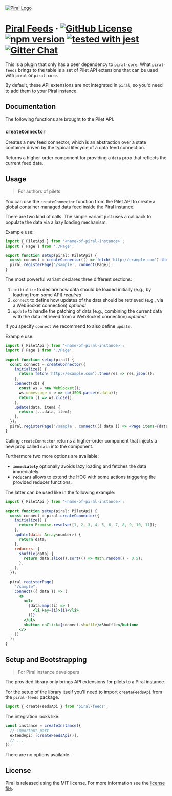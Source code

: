 [![Piral Logo](https://github.com/smapiot/piral/raw/master/docs/assets/logo.png)](https://piral.io)

# [Piral Feeds](https://piral.io) &middot; [![GitHub License](https://img.shields.io/badge/license-MIT-blue.svg)](https://github.com/smapiot/piral/blob/master/LICENSE) [![npm version](https://img.shields.io/npm/v/piral-feeds.svg?style=flat)](https://www.npmjs.com/package/piral-feeds) [![tested with jest](https://img.shields.io/badge/tested_with-jest-99424f.svg)](https://jestjs.io) [![Gitter Chat](https://badges.gitter.im/gitterHQ/gitter.png)](https://gitter.im/piral-io/community)

This is a plugin that only has a peer dependency to `piral-core`. What `piral-feeds` brings to the table is a set of Pilet API extensions that can be used with `piral` or `piral-core`.

By default, these API extensions are not integrated in `piral`, so you'd need to add them to your Piral instance.

## Documentation

The following functions are brought to the Pilet API.

### `createConnector`

Creates a new feed connector, which is an abstraction over a state container driven by the typical lifecycle of a data feed connection.

Returns a higher-order component for providing a `data` prop that reflects the current feed data.

## Usage

> For authors of pilets

You can use the `createConnector` function from the Pilet API to create a global container managed data feed inside the Piral instance.

There are two kind of calls. The simple variant just uses a callback to populate the data via a lazy loading mechanism.

Example use:

```ts
import { PiletApi } from '<name-of-piral-instance>';
import { Page } from './Page';

export function setup(piral: PiletApi) {
  const connect = createConnector(() => fetch('http://example.com').then(res => res.json()));
  piral.registerPage('/sample', connect(Page));
}
```

The most powerful variant declares three different sections:

1. `initialize` to declare how data should be loaded initially (e.g., by loading from some API) *required*
2. `connect` to define how updates of the data should be retrieved (e.g., via a WebSocket connection) *optional*
3. `update` to handle the patching of data (e.g., combining the current data with the data retrieved from a WebSocket connection) *optional*

If you specify `connect` we recommend to also define `update`.

Example use:

```jsx
import { PiletApi } from '<name-of-piral-instance>';
import { Page } from './Page';

export function setup(piral) {
  const connect = createConnector({
    initialize() {
      return fetch('http://example.com').then(res => res.json());
    },
    connect(cb) {
      const ws = new WebSocket();
      ws.onmessage = e => cb(JSON.parse(e.data));
      return () => ws.close();
    },
    update(data, item) {
      return [...data, item];
    },
  });
  piral.registerPage('/sample', connect(({ data }) => <Page items={data} />));
}
```

Calling `createConnector` returns a higher-order component that injects a new prop called `data` into the component.

Furthermore two more options are available:

- **`immediately`** optionally avoids lazy loading and fetches the data immediately.
- **`reducers`** allows to extend the HOC with some actions triggering the provided reducer functions.

The latter can be used like in the following example:

```jsx
import { PiletApi } from '<name-of-piral-instance>';

export function setup(piral: PiletApi) {
  const connect = piral.createConnector({
    initialize() {
      return Promise.resolve([1, 2, 3, 4, 5, 6, 7, 8, 9, 10, 11]);
    },
    update(data: Array<number>) {
      return data;
    },
    reducers: {
      shuffle(data) {
        return data.slice().sort(() => Math.random() - 0.5);
      },
    },
  });

  piral.registerPage(
    "/sample",
    connect(({ data }) => (
      <>
        <ul>
          {data.map((i) => (
            <li key={i}>{i}</li>
          ))}
        </ul>
        <button onClick={connect.shuffle}>Shuffle</button>
      </>
    ))
  );
}
```

## Setup and Bootstrapping

> For Piral instance developers

The provided library only brings API extensions for pilets to a Piral instance.

For the setup of the library itself you'll need to import `createFeedsApi` from the `piral-feeds` package.

```ts
import { createFeedsApi } from 'piral-feeds';
```

The integration looks like:

```ts
const instance = createInstance({
  // important part
  extendApi: [createFeedsApi()],
  // ...
});
```

There are no options available.

## License

Piral is released using the MIT license. For more information see the [license file](./LICENSE).
